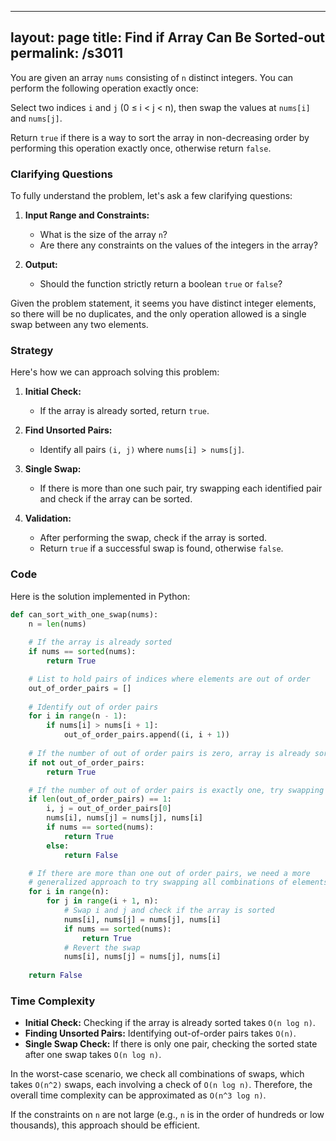 
---
layout: page
title:  Find if Array Can Be Sorted-out
permalink: /s3011
---

You are given an array `nums` consisting of `n` distinct integers. You can perform the following operation exactly once:

Select two indices `i` and `j` (0 ≤ i < j < n), then swap the values at `nums[i]` and `nums[j]`.

Return `true` if there is a way to sort the array in non-decreasing order by performing this operation exactly once, otherwise return `false`.

### Clarifying Questions

To fully understand the problem, let's ask a few clarifying questions:

1. **Input Range and Constraints:**
   - What is the size of the array `n`?
   - Are there any constraints on the values of the integers in the array?

2. **Output:**
   - Should the function strictly return a boolean `true` or `false`?

Given the problem statement, it seems you have distinct integer elements, so there will be no duplicates, and the only operation allowed is a single swap between any two elements. 

### Strategy

Here's how we can approach solving this problem:

1. **Initial Check:** 
   - If the array is already sorted, return `true`.

2. **Find Unsorted Pairs:**
   - Identify all pairs `(i, j)` where `nums[i] > nums[j]`.

3. **Single Swap:**
   - If there is more than one such pair, try swapping each identified pair and check if the array can be sorted.

4. **Validation:**
   - After performing the swap, check if the array is sorted.
   - Return `true` if a successful swap is found, otherwise `false`.

### Code

Here is the solution implemented in Python:

```python
def can_sort_with_one_swap(nums):
    n = len(nums)
    
    # If the array is already sorted
    if nums == sorted(nums):
        return True

    # List to hold pairs of indices where elements are out of order
    out_of_order_pairs = []
    
    # Identify out of order pairs
    for i in range(n - 1):
        if nums[i] > nums[i + 1]:
            out_of_order_pairs.append((i, i + 1))
    
    # If the number of out of order pairs is zero, array is already sorted
    if not out_of_order_pairs:
        return True

    # If the number of out of order pairs is exactly one, try swapping
    if len(out_of_order_pairs) == 1:
        i, j = out_of_order_pairs[0]
        nums[i], nums[j] = nums[j], nums[i]
        if nums == sorted(nums):
            return True
        else:
            return False

    # If there are more than one out of order pairs, we need a more
    # generalized approach to try swapping all combinations of elements.
    for i in range(n):
        for j in range(i + 1, n):
            # Swap i and j and check if the array is sorted
            nums[i], nums[j] = nums[j], nums[i]
            if nums == sorted(nums):
                return True
            # Revert the swap
            nums[i], nums[j] = nums[j], nums[i]
    
    return False
```

### Time Complexity

- **Initial Check:** Checking if the array is already sorted takes `O(n log n)`.
- **Finding Unsorted Pairs:** Identifying out-of-order pairs takes `O(n)`.
- **Single Swap Check:** If there is only one pair, checking the sorted state after one swap takes `O(n log n)`.

In the worst-case scenario, we check all combinations of swaps, which takes `O(n^2)` swaps, each involving a check of `O(n log n)`. Therefore, the overall time complexity can be approximated as `O(n^3 log n)`.

If the constraints on `n` are not large (e.g., `n` is in the order of hundreds or low thousands), this approach should be efficient.